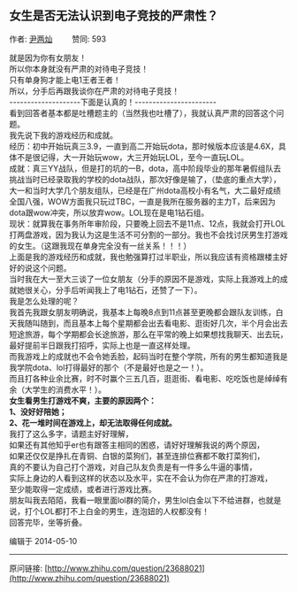 ## 女生是否无法认识到电子竞技的严肃性？

作者: [尹两灿](http://www.zhihu.com/people/yin-liang-can)&nbsp;&nbsp;&nbsp;&nbsp;&nbsp;&nbsp;&nbsp;&nbsp; 赞同: 593


就是因为你有女朋友！<br>所以你本身就没有严肃的对待电子竞技！<br>只有单身狗才能上电1王者王者！<br>所以，分手后再跟我谈你在严肃的对待电子竞技！<br>--------------------下面是认真的！-----------------------<br>看到回答者基本都是吐槽题主的（当然我也吐槽了），我就认真严肃的回答这个问题。<br>我先说下我的游戏经历和成就。<br>经历：初中开始玩真三3.9，一直到高二开始玩dota，那时候版本应该是4.6X，具体不是很记得，大一开始玩wow，大三开始玩LOL，至今一直玩LOL。<br>成就：真三YY战队，但是打的坑的一B，dota，高中阶段毕业的那年暑假组队去挑战当时已经录取我的学校的dota战队，那次好像是输了，（垫底的重点大学），大一和当时大学几个朋友组队，已经是在广州dota高校小有名气，大二最好成绩全国八强，WOW方面我只玩过TBC，一直是我所在服务器的主力T，后来因为dota跟wow冲突，所以放弃wow。LOL现在是电1钻石组。<br>现状：就算我在事务所年审阶段，只要晚上回去不是11点、12点，我就会打开LOL打两盘游戏，因为我认为这是生活不可分割的一部分。我也不会找讨厌男生打游戏的女生。（这跟我现在单身完全没有一丝关系！！！）<br>上面是我的游戏经历和成就，我也勉强算打过半职业，所以我应该有资格跟楼主好好的说这个问题。<br>当时我在大一至大三谈了一位女朋友（分手的原因不是游戏，实际上我游戏上的成就她很关心，分手后听闻我上了电1钻石，还赞了一下）。<br>我是怎么处理的呢？<br>我首先我跟女朋友明确说，我基本上每晚8点到11点甚至更晚都会跟队友训练，白天我随叫随到，而且基本上每个星期都会出去看电影、逛街好几次，半个月会出去短途旅游，每个学期都会长途旅游，那么在平常的晚上如果想找我聊天、出去玩，最好提前半日跟我打招呼，实际上也是一直这样处理。<br>而我游戏上的成就也不会令她丢脸，起码当时在整个学院，所有的男生都知道我是我学院dota、lol打得最好的那个（不是最好也是之一！）。<br>而且打各种业余比赛，时不时赢个三五几百，逛逛街、看电影、吃吃饭也是绰绰有余（大学生的消费水平！）。<br><b>女生看男生打游戏不爽，主要的原因两个：</b><br><b>1、没好好陪她；</b><br><b>2、花一堆时间在游戏上，却无法取得任何成就。</b><br>我打了这么多字，请题主好好理解，<br>如果还有其他知乎er也有跟答主相同的困惑，请好好理解我说的两个原因，<br>如果还仅仅是挣扎在青铜、白银的菜狗们，甚至连排位赛都不敢打菜狗们，<br>真的不要认为自己打个游戏，对自己队友负责是有一件多么牛逼的事情，<br>实际上身边的人看到这样的状态以及水平，实在不会认为你在严肃的打游戏，<br>至少能取得一定成绩，或者进行游戏比赛。<br>朋友叫我去陌陌，我看一眼里面lol群的简介，男生lol白金以下不给进群，也就是说，打个LOL都打不上白金的男生，连泡妞的人权都没有！<br>回答完毕，坐等折叠。



编辑于 2014-05-10



---
原问链接: [http://www.zhihu.com/question/23688021](http://www.zhihu.com/question/23688021)